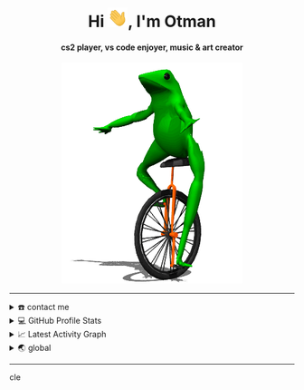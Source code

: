 <div align="center">
<h1 align="center">Hi <img width="35" src="https://github.com/x3alone/profile-readme/blob/main/res/waving.gif">, I'm Otman</h1>
<h4 align="center"> cs2 player, vs code enjoyer, music & art creator<br>                            
</div>

<div align="center">
  <a href="https://x3alone.github.io/x3alone/">
  <img  src="https://github.com/x3alone/profile-readme/blob/main/res/0gdXZn8.gif"
       alt="snake" /></a>
</div>

-----
<details>
  <summary>☎️ contact me</summary>
<div>
  <samp>
    <h2 align="center">you can reach me by:</h2>
    <p align="center">
      <br/>
      <a href="https://www.linkedin.com/in/otman-chouari-227a26206/" target="blank"><img align="center"
         src="https://img.shields.io/badge/linkedin-%231DA1F2.svg?style=for-the-badge&logo=linkedin&logoColor=white"
         alt="x3alone" height="30"/></a>
      <a href="mailto:oottmmaann3@gmail.com" target="blank"><img align="center"
         src="https://img.shields.io/badge/gmail-EA4335.svg?style=for-the-badge&logo=gmail&logoColor=white"
         alt="x3alone" height="30"/></a>
    </p>
  <p align="center">
      <a href="https://www.instagram.com/ot_man3/" target="blank"><img align="center"
         src="https://img.shields.io/badge/instagram-%23E4405F.svg?style=for-the-badge&logo=Instagram&logoColor=white"
         alt="x3alone" height="30"/></a>
      <a href="https://twitter.com/Otman_Chouari" target="blank"><img align="center"
         src="https://img.shields.io/badge/twitter-1DA1F2.svg?style=for-the-badge&logo=twitter&logoColor=white"
         alt="x3alone" height="30"/></a>
      <br>
    </p>
  </samp>
</div>
</details>
  
<details> 
  <summary>💻 GitHub Profile Stats</summary>
  <div>
  <samp>
    <h2 align="center"> Github stats </h2>
      <br/>
    <details open>
  <summary><h3>Languages</h3></summary>
            <p align="center">
        <a href="https://github.com/x3alone/">
          <img src="https://github-readme-stats.vercel.app/api/top-langs/?username=x3alone&langs_count=6&theme=gruvbox&layout=compact&hide_border=true"
          alt="x3alone :: overall Top Langs " /></a>
      </p>
        <p align="center">
          <a href="https://github.com/x3alone/">
          <img width="45%" src="https://github-profile-summary-cards.vercel.app/api/cards/repos-per-language?username=x3alone&theme=gruvbox&layout=compact&hide_border=true"
          alt="x3alone :: Top Langs by repo" />
          <img width="45%" src="https://github-profile-summary-cards.vercel.app/api/cards/most-commit-language?username=x3alone&theme=gruvbox&layout=compact&hide_border=true"
          alt="x3alone :: Top Langs by commit" />
          </a>
        </p>
</details>
    <details open>
  <summary><h3>stasistic</h3></summary>
        <p align="center">
          <a href="https://github.com/x3alone/">
          <img width="49.5%" src="https://github-readme-stats.vercel.app/api?username=x3alone&show_icons=true&theme=gruvbox&hide_border=true" />
          <img width="49.5%" src="https://github-readme-streak-stats.herokuapp.com/?user=x3alone&theme=gruvbox&hide_border=true" />
          </a>
       </p>
     <br>
     </samp>
  </div>    
</details>

<details>
  <summary>📈 Latest Activity Graph</summary>
  <samp>
  <br/>
  <h2 align="center"> latest contribution </h2>
<a href="https://github.com/ashutosh00710/github-readme-activity-graph">
  <img alt="x3alone's Activity Graph" src="https://activity-graph.herokuapp.com/graph/?username=x3alone&bg_color=000&color=fff&line=00E676&point=fff&hide_border=true" /></a>
<br/>
  </samp>
  </details>
  
<details>
  <summary>🌏 global</summary>
  <br/>
  <details open>
    <!--
  <summary>👷‍♂️ create your own custom badge</summary>
  <div>
  <samp>
    <h2 align="center">u can try using these website for creating your own custom badge</h2>
    <p align="center">
      <a href="https://forthebadge.com/generator/" target="blank">
        <img src="https://forthebadge.com/images/mark.svg" img align="center" height="50"
        alt="for the badge"/></a>        
      <a href="https://badgen.net/" target="blank">
        <img src="https://badgen.net/static/favicon.png" img align="center" height="50"
        alt="badgen"/></a>
      <a href="https://shields.io/" target="blank">
        <img src="https://raw.githubusercontent.com/badges/shields/master/readme-logo.svg" img align="center" height="50"
        alt="shields.io"/></a>
    </p>
    </samp>
  </div>
</details> 
<details open>
    +-->
  <summary>😒 random stuff</summary>
<div>
<samp>
<h2 align="center"> nothin' left </h2>
</samp>
</div>

```js
/*
⠀⠀⠀⠀⠀⠀⠀⠀⠀⠀⠀⠀⠀⠀⠀⠀⠀⠀⠀⠀⠀⠀⠀⠀⠀⠀⠀⠀⠀⠀⠀⠀⠀⠀⠀⠀⠀⠀⠀⠀⠀⠀⠀⠀⠀⢀⣤⡶⠚⢦⡀⠀⠀⠀⠀⠀⠀⠀⠀
⠀⠀⠀⠀⣀⣀⣀⡀⠀⠀⠀⠀⠀⠀⠀⠀⠀⠀⠀⠀⠀⠀⠀⠀⠀⠀⠀⠀⠀⠀⠀⠀⠀⠀⠀⠀⠀⠀⠀⠀⠀⠀⠀⢀⡴⠻⠁⠀⠀⠈⣷⠀⠀⠀⠀⠀⠀⠀⠀
⠀⢀⣾⣿⢹⡏⠉⠙⠻⣶⣦⣄⠀⠀⠀⠀⠀⠀⠀⠀⠀⠀⠀⠀⠀⠀⠀⠀⠀⠀⠀⠀⠀⠀⠀⠀⠀⠀⠀⠀⠀⠀⣰⡿⠛⠀⠀⢰⠀⠐⣿⡀⠀⠀⠀⠀⠀⠀⠀
⠀⣾⣿⣿⠸⣿⡉⠉⠀⠚⠳⣮⡳⢦⣄⠀⠀⠀⠀⠀⠀⠀⠀⠀⠀⠀⠀⠀⠀⠀⠀⠀⠀⠀⠀⠀⠀⠀⠀⠀⢠⣿⣿⡖⠀⠀⠀⠈⠀⠀⣿⡇⠀⠀⠀⠀⠀⠀⠀
⠀⡿⣿⣿⠀⢸⡇⠰⠀⠀⠀⠈⡛⢿⣮⡳⣄⠀⠀⠀⠀⠀⠀⠀⠀⠀⠀⠀⠀⠀⢀⣀⣀⠀⣀⣀⣀⠀⠀⣴⣿⣿⣿⠃⠀⠀⠀⠀⠀⠀⣿⡇⠀⠀⠀⠀⠀⠀⠀
⠀⡇⣿⣿⠀⠘⣿⠀⠀⠀⠀⠀⠀⠨⣿⣿⣮⣻⣶⠦⢤⣄⣠⣤⠤⣶⣿⣿⣿⣏⠉⠉⠉⠉⠉⠀⠈⠹⢿⣿⣋⡼⠁⠀⠀⠀⠀⠀⠀⢠⣿⡇⠀⠀⠀⠀⠀⠀⠀
⠀⣧⣿⣿⠀⠀⠉⠛⠳⣦⣤⡀⠀⠀⢹⣯⡻⠿⠿⢶⣶⣾⣷⣶⢾⣿⣿⣿⣫⠷⠖⠒⠀⠀⠀⠀⠀⠀⠀⠉⠙⠻⠶⠂⠀⠀⠇⠀⠀⣾⣿⠀⠀⠀⠀⠀⠀⠀⠀
⠀⢿⣿⣿⣧⡀⠀⠀⠀⠀⠈⢷⡄⠀⠀⠹⣿⢻⣿⣟⣿⢿⣿⣿⣿⡻⠋⠉⠁⠀⠀⠀⠀⠀⠀⠀⠀⠀⠀⠀⠀⠀⠀⠀⠀⢰⡄⠀⡀⠁⣿⠀⠀⠀⠀⠀⠀⠀⠀
⠰⠾⣿⣿⢿⣷⣆⠀⠀⠀⠀⠸⡇⠀⠀⠀⠹⠟⠀⠉⠃⢠⣿⡿⠈⠀⠀⠀⠀⠀⠀⠀⠀⠀⠀⠀⠀⠀⠀⠀⠀⠀⢀⣴⣿⣿⣷⣄⢹⣷⣿⠀⠀⠀⠀⠀⠀⠀⠀
⠀⠀⠽⣿⠀⠙⣿⣦⣀⠀⠀⠀⠁⠀⠀⠀⠀⠀⠀⠀⠀⢸⠏⠀⢀⣤⣶⣿⣿⣿⣷⣄⡀⠀⠀⠀⠀⠀⠀⠀⠀⠀⢺⣿⣿⣿⣿⣿⠈⠃⠻⣆⠀⠀⠀⠀⠀⠀⠀
⠀⠀⠀⠈⣧⠀⠻⠿⢿⣷⣤⠀⠀⠀⠀⠀⠀⠀⠀⠀⢠⡞⠀⢠⣿⣿⣿⣿⣿⣿⣿⣿⣿⡆⠀⠀⠀⠀⠀⠀⠀⠀⠈⠿⣿⣿⡿⠿⠷⠆⠀⠹⣦⡀⠀⠀⠀⠀⠀
⠀⠀⠀⠘⢻⡆⠀⠀⠀⠈⢿⡔⠀⠀⠀⠀⠀⠀⠀⠀⣸⣷⠆⠈⠉⠉⠉⠛⠛⠛⠛⠛⠉⠀⠀⠀⠀⠀⠀⠀⠀⠀⠀⠀⠈⠀⠀⠀⠀⠀⠀⠰⣿⣿⣶⣄⠀⠀⠀
⠀⠀⠀⠀⠀⢷⠀⠀⠀⠀⠀⢻⠀⠀⠀⠀⠀⣄⣤⣾⣿⣿⡀⠀⠀⠀⠀⠀⠀⠀⠀⠀⠀⠀⠀⠀⠀⠀⢾⣿⣿⣾⣯⣽⠆⠀⠀⠀⠀⠀⠀⠀⠙⡿⢿⣿⣆⠀⠀
⠀⠀⠀⠀⠀⠈⣗⢤⣤⣤⣤⠈⠁⠀⠀⠀⣸⣿⣿⣿⣿⣿⠓⠀⠀⠀⠀⠀⠀⠀⠀⠀⠀⠀⠀⠀⠀⠀⠀⠙⠳⣦⣼⡇⠀⠀⢠⣤⣀⣤⠤⣤⣤⠀⠈⢹⣿⡆⠀
⠀⠀⠀⠀⠀⠀⢿⡀⣿⣿⣿⣦⣤⣶⣷⣾⣿⣿⣿⣿⣿⡟⠀⠀⠀⠀⠀⠀⠀⠀⠀⠀⠀⠀⢨⣭⡭⠤⢤⣦⣴⣿⣽⠿⠛⠛⠋⠉⠈⠙⠛⠿⣶⢤⡤⠂⢙⣇⠀
⠀⠀⠀⠀⠀⠀⣈⣇⣿⣿⣿⣿⣿⣿⣿⣿⣿⣿⣿⣿⠛⠀⠀⠀⠀⠀⠀⠀⠀⠀⠀⠀⠀⠀⠀⠀⠀⠀⠈⠉⠉⣭⣤⣤⣀⣠⣴⡶⠶⠀⠀⠀⠀⠀⢠⠄⢸⣿⡆
⠀⠀⠀⠀⠀⠀⠉⢿⡉⣿⣿⣿⣿⣿⣿⣿⣿⣿⣿⠁⠀⢠⡇⠀⠀⠀⠀⠀⠀⠀⠀⠀⠀⠀⠀⠀⠀⠀⠀⠀⠀⠀⠀⠈⠉⠉⠁⠀⠀⠀⠀⠀⠀⠀⠃⠀⣸⡿⡇
⠀⠀⠀⠀⠀⠀⠀⠀⠹⡿⣿⣿⣿⣿⣿⣿⣿⣿⡿⠀⢰⣿⠃⠀⠀⠀⠀⠀⠀⠀⠀⠀⠀⠀⠀⠀⠀⠀⠀⠀⠀⠀⠀⠀⠀⠀⠀⠀⠀⠀⠀⠀⠀⠀⠐⢰⠟⢱⠇
⠀⠀⠀⠀⠀⠀⠀⠀⠀⢻⣿⣿⣿⣿⣿⣿⣿⣿⣿⣦⣼⣯⠀⠀⠀⠀⠀⠀⠀⠀⠀⠀⠀⠀⠀⠀⠀⠀⠀⠀⠀⠀⠀⠀⠀⠀⠀⠀⠀⠀⠀⠀⡄⠀⣶⠋⢠⡏⠀
⠀⠀⠀⠀⠀⠀⠀⠀⠀⠀⢿⣿⣿⣿⣿⣿⣿⣿⣯⣽⣿⡟⠀⠀⠀⠀⠀⠀⠀⠀⠀⠀⠀⠀⠀⠀⠀⠀⠀⠀⠀⠀⠀⠀⠀⠀⠀⠀⠀⠀⠀⠀⢀⣸⠇⢰⡏⠀⠀
⠀⠀⠀⠀⠀⠀⠀⠀⠀⠀⠀⢸⣿⣿⣿⣿⣿⣿⣿⣿⣯⠇⠀⠀⠀⠀⠀⠀⠀⠀⠀⠀⠀⠀⠀⠀⠀⠀⠀⠀⠀⠀⠀⠀⠀⠀⠀⠀⠀⠀⠀⢀⣼⠏⠀⡼⠁⠀⠀
⠀⠀⠀⠀⠀⠀⠀⠀⠀⠀⠀⢸⡏⢿⣿⣿⣿⣿⣿⠁⠀⠀⠀⠀⠀⠀⠀⠀⠀⠀⠀⠀⠀⠀⠀⠀⠀⠀⠀⠀⠀⠀⠀⠀⠀⠀⠀⠀⠀⠀⢀⣾⠛⠀⣼⠇⠀⠀⠀
⠀⠀⠀⠀⠀⠀⠀⠀⠀⠀⠀⢠⣷⡎⠛⢿⡿⠿⠟⠃⠀⠀⠀⠀⠀⠀⠀⠀⠀⠀⠀⠀⠀⠀⠀⠀⠀⠀⠀⠀⠀⠀⠀⠀⠀⠀⠀⠀⠀⠀⣾⠈⠀⢠⠏⠀⠀⠀⠀
⠀⠀⠀⠀⠀⠀⠀⠀⠀⠀⠀⡼⣻⡇⠀⠀⠀⠀⠀⠀⠀⠀⠀⠀⠀⠀⠀⠀⠀⠀⠀⠀⠀⠀⠀⠀⠀⠀⠀⠀⠀⠀⠀⠀⠀⠀⠀⠀⠀⢰⡟⠀⠀⣾⠀⠀⠀⠀⠀
⠀⠀⠀⠀⠀⠀⠀⠀⠀⠀⣸⠇⠉⠀⠀⠀⠀⠀⠀⠀⠀⠀⠀⠀⠀⠀⠀⠀⠀⠀⠀⠀⠀⠀⠀⠀⠀⠀⠀⠀⠀⠀⠀⠀⠀⠀⠀⠀⠀⣾⠁⠀⠀⣿⠀⠀⠀⠀⠀
⠀⠀⠀⠀⠀⠀⠀⠀⠀⢠⡟⠀⠀⠀⠀⠀⠀⠀⠀⠀⠀⠀⠀⠀⠀⠀⠀⠀⠀⠀⠀⠀⠀⠀⠀⠀⠀⠀⠀⠀⠀⠀⠀⠀⠀⠀⠀⠀⠀⣿⠀⠀⠀⣿⠀⠀⠀⠀⠀
⠀⠀⠀⠀⠀⠀⠀⠀⠀⡿⣠⠄⠀⠀⠀⠀⠀⠀⠀⠀⠀⠀⠀⠀⠀⠀⠀⠀⠀⠀⠀⠀⠀⠀⠀⠀⠀⠀⠀⠀⠀⠀⠀⠀⠀⠀⠀⠀⠀⣿⠀⠀⠀⣿⠀⠀⠀⠀⠀
⠀⠀⠀⠀⠀⠀⠀⠀⣸⣥⢠⠀⠀⠀⠀⠀⠀⠀⠀⠀⠀⠀⠀⠀⠀⠀⠀⠀⠀⠀⠀⠀⠀⠀⠀⠀⠀⠀⠀⠀⠀⠀⠀⠀⠀⠀⠀⠀⠀⣿⠀⣧⠀⠘⡆⠀⠀⠀⠀
⠀⠀⠀⠀⠀⠀⠀⠀⡿⠋⠀⠀⠀⠀⠀⠀⠀⠀⠀⠀⠀⠀⠀⠀⠀⠀⠀⠀⠀⠀⠀⠀⠀⠀⠀⠀⠀⠀⠀⠀⠀⠀⠀⠀⠀⠀⠀⠀⢠⠋⠀⢻⡄⠀⣷⠀⠀⠀⠀
⠀⠀⠀⠀⠀⠀⠀⣼⠁⠀⠀⠀⠀⠀⠀⠀⠀⠀⠀⠀⠀⠀⠀⠀⠀⠀⠀⠀⠀⠀⠀⠀⠀⠀⠀⠀⠀⠀⠀⠀⠀⠀⠀⠀⠀⠀⠀⠀⢸⠀⠀⠈⣧⠀⢸⡇⠀⠀⠀
⠀⠀⠀⠀⠀⠀⠀⡿⠀⠀⠀⠀⠀⠀⠀⠀⠀⠀⠀⠀⠀⠀⠀⠀⠀⠀⠀⠀⠀⠀⠀⠀⠀⠀⠀⠀⠀⠀⠀⠀⠀⠀⠀⠀⠀⠀⠀⠀⠈⠀⠀⠀⣈⠀⣿⡇⠀⠀⠀
⠀⠀⠀⠀⠀⠀⣼⡧⠀⠀⠀⠀⠀⠀⠀⠀⠀⠀⠀⠀⠀⠀⠀⠀⠀⠀⠀⠀⠀⠀⠀⠀⠀⠀⠀⠀⠀⠀⠀⠀⠀⠀⠀⠀⠀⠀⠀⠀⠀⠀⠀⠀⢹⠀⢻⡇⠀⠀⠀
⠀⠀⠀⠀⠀⠀⣿⠀⠀⠀⠀⠀⠀⠀⠀⠀⠀⠀⠀⠀⠀⠀⠀⠀⠀⠀⠀⠀⠀⠀⠀⠀⠀⠀⠀⠀⠀⠀⠀⠀⠀⠀⠀⠀⠀⠀⠀⠀⠀⠀⠀⠀⢸⠀⣼⣇⠀⠀⠀
⠀⠀⠀⠀⠀⢸⢿⠀⠀⠀⠀⠀⠀⠀⠀⠀⠀⠀⠀⠀⠀⠀⠀⠀⠀⠀⠀⠀⠀⠀⠀⠀⠀⠀⠀⠀⠀⠀⠀⠀⠀⠀⠀⠀⠀⠀⠀⠀⠀⠀⠀⠀⠸⡄⣿⣿⠀⠀⠀
⠀⠀⠀⠀⠀⣿⠀⠀⠀⠀⠀⠀⠀⠀⠀⠀⠀⠀⠀⠀⠀⠀⠀⠀⠀⠀⠀⠀⠀⠀⠀⠀⠀⠀⠀⠀⠀⠀⠀⠀⠀⠀⠀⠀⠀⠀⠀⠀⠀⠀⠀⠀⠀⠀⠰⢺⠀⠀⠀
⠀⠀⠀⠀⠀⡏⠀⠀⠀⠀⠀⠀⠀⠀⠀⠀⠀⠀⠀⠀⠀⠀⠀⠀⠀⠀⠀⠀⠀⠀⠀⠀⠀⠀⠀⠀⠀⠀⠀⠀⠀⠀⠀⠀⠀⠀⠀⠀⠀⠀⠀⠀⢀⠀⠀⢸⡆⠀⠀
⠀⠀⠀⠀⠀⡇⠀⠀⠀⠀⠀⠀⠀⠀⠀⠀⠀⠀⠀⠀⠀⠀⠀⠀⠀⠀⠀⠀⠀⠀⠀⠀⠀⠀⠀⠀⠀⠀⠀⠀⠀⠀⠀⠀⠀⠀⠀⠀⠀⠀⠀⠀⠸⠀⠀⢾⡇⠀⠀
⠀⠀⠀⠀⠀⡇⠀⠀⠀⠀⠀⠀⠀⠀⠀⠀⠀⠀⠀⠀⠀⠀⠀⠀⠀⠀⠀⠀⠀⠀⠀⠀⠀⠀⠀⠀⠀⠀⠀⠀⠀⠀⠀⠀⠀⠀⠀⠀⠀⠀⠀⠀⠀⠀⡄⢸⡇⠀⠀
⠀⠀⠀⠀⢠⣇⠀⠀⠀⠀⠀⠀⠀⠀⠀⠀⠀⠀⠀⠀⠀⠀⠀⠀⠀⠀⠀⠀⠀⠀⠀⠀⠀⠀⠀⠀⠀⠀⠀⠀⠀⠀⠀⠀⠀⠀⠀⠀⠀⠀⠀⠀⠀⠀⠀⢸⡇⠀⠀
⠀⠀⠀⠀⠀⣿⠀⠀⠀⠀⠀⠀⠀⠀⠀⠀⠀⠀⠀⠀⠀⠀⠀⠀⠀⠀⠀⠀⠀⠀⠀⠀⠀⠀⠀⠀⠀⠀⠀⠀⠀⠀⠀⠀⠀⠀⠀⠀⠀⠀⠀⠀⠀⠀⠀⠈⡇⠀⠀
⠀⠀⠀⠀⠀⣿⠀⠀⠀⠀⠀⠀⠀⠀⠀⠀⠀⠀⠀⠀⠀⠀⠀⠀⠀⠀⠀⠀⠀⠀⠀⠀⠀⠀⠀⠀⠀⠀⠀⠀⠀⠀⠀⠀⠀⠀⠀⠀⠀⠀⠀⠀⠀⠀⠀⠀⢻⠀⠀
⠀⠀⠀⠀⠀⡟⠠⠀⠀⠀⠀⠀⠀⠀⠀⠀⠀⠀⠀⠀⠀⠀⠀⠀⠀⠤⠤⠀⠀⠀⠠⠤⠤⠤⠤⠀⠀⠀⠀⠀⠀⠀⠀⠀⠄⠀⠀⠀⠀⠀⠀⢀⠠⠀⠀⠀⣾⠀⠀
⠀⠀⠀⠀⢀⡉⠉⠉⠉⠉⠉⠉⠉⠉⠉⠉⠉⠉⠉⠉⠉⠉⠉⠉⠉⠉⠉⠉⠉⠉⠉⠉⠉⠉⠉⠉⠉⠉⠉⠉⠉⠉⠉⠉⠉⠉⠉⠉⠉⠉⠉⠉⠉⠉⠉⠉⠉⠀⠀
*/
```
</details>
<br/>
</details> 

----
cle
